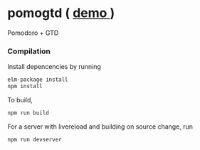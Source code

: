 # pomogtd ( [ demo ](http://naissurcoding.com/pomogtd) )

Pomodoro + GTD

### Compilation

Install depencencies by running
```bash
elm-package install
npm install
```

To build,
```bash
npm run build
```

For a server with livereload and building on source change, run
```bash
npm run devserver
```
